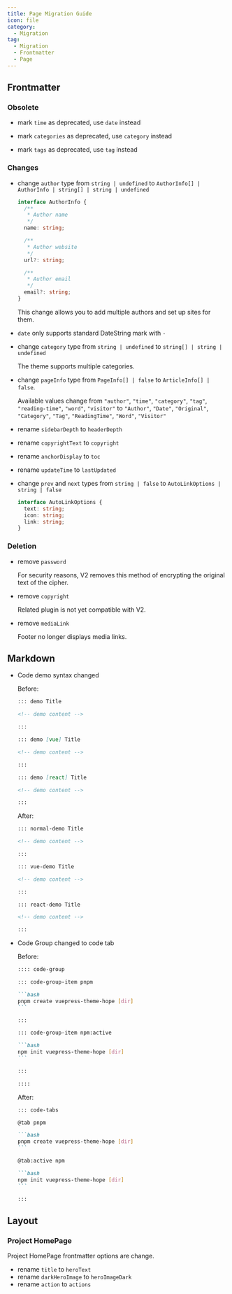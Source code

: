 ```yaml
---
title: Page Migration Guide
icon: file
category:
  - Migration
tag:
  - Migration
  - Frontmatter
  - Page
---
```


## Frontmatter

### Obsolete

- mark `time` as deprecated, use `date` instead

- mark `categories` as deprecated, use `category` instead

- mark `tags` as deprecated, use `tag` instead

### Changes

- change `author` type from `string | undefined` to `AuthorInfo[] | AuthorInfo | string[] | string | undefined`

  ```ts
  interface AuthorInfo {
    /**
     * Author name
     */
    name: string;

    /**
     * Author website
     */
    url?: string;

    /**
     * Author email
     */
    email?: string;
  }
  ```

  This change allows you to add multiple authors and set up sites for them.

- `date` only supports standard DateString mark with `-`

- change `category` type from `string | undefined` to `string[] | string | undefined`

  The theme supports multiple categories.

- change `pageInfo` type from `PageInfo[] | false` to `ArticleInfo[] | false`.

  Available values ​​change from `"author"`, `"time"`, `"category"`, `"tag"`, `"reading-time"`, `"word"`, `"visitor"` to `"Author"`, `"Date"`, `"Original"`, `"Category"`, `"Tag"`, `"ReadingTime"`, `"Word"`, `"Visitor"`

- rename `sidebarDepth` to `headerDepth`

- rename `copyrightText` to `copyright`

- rename `anchorDisplay` to `toc`

- rename `updateTime` to `lastUpdated`

- change `prev` and `next` types from `string | false` to `AutoLinkOptions | string | false`

  ```ts
  interface AutoLinkOptions {
    text: string;
    icon: string;
    link: string;
  }
  ```

### Deletion

- remove `password`

  For security reasons, V2 removes this method of encrypting the original text of the cipher.

- remove `copyright`

  Related plugin is not yet compatible with V2.

- remove `mediaLink`

  Footer no longer displays media links.

## Markdown

- Code demo syntax changed

  Before:

  ```md
  ::: demo Title

  <!-- demo content -->

  :::

  ::: demo [vue] Title

  <!-- demo content -->

  :::

  ::: demo [react] Title

  <!-- demo content -->

  :::
  ```

  After:

  ```md
  ::: normal-demo Title

  <!-- demo content -->

  :::

  ::: vue-demo Title

  <!-- demo content -->

  :::

  ::: react-demo Title

  <!-- demo content -->

  :::
  ```

- Code Group changed to code tab

  Before:

  ````md
  :::: code-group

  ::: code-group-item pnpm

  ```bash
  pnpm create vuepress-theme-hope [dir]
  ```

  :::

  ::: code-group-item npm:active

  ```bash
  npm init vuepress-theme-hope [dir]
  ```

  :::

  ::::
  ````

  After:

  ````md
  ::: code-tabs

  @tab pnpm

  ```bash
  pnpm create vuepress-theme-hope [dir]
  ```

  @tab:active npm

  ```bash
  npm init vuepress-theme-hope [dir]
  ```

  :::
  ````

## Layout

### Project HomePage

Project HomePage frontmatter options are change.

- rename `title` to `heroText`
- rename `darkHeroImage` to `heroImageDark`
- rename `action` to `actions`
